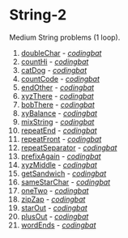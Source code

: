 # String-2

Medium String problems (1 loop).

1. [doubleChar](https://github.com/liampuk/code-practice/blob/master/codingbat/string-2/doubleChar.md) - _[codingbat](http://codingbat.com/prob/p165312)_
2. [countHi](https://github.com/liampuk/code-practice/blob/master/codingbat/string-2/countHi.md) - _[codingbat](http://codingbat.com/prob/p147448)_
3. [catDog](https://github.com/liampuk/code-practice/blob/master/codingbat/string-2/catDog.md) - _[codingbat](http://codingbat.com/prob/p111624)_
4. [countCode](https://github.com/liampuk/code-practice/blob/master/codingbat/string-2/countCode.md) - _[codingbat](http://codingbat.com/prob/p123614)_
5. [endOther](https://github.com/liampuk/code-practice/blob/master/codingbat/string-2/endOther.md) - _[codingbat](http://codingbat.com/prob/p126880)_
6. [xyzThere](https://github.com/liampuk/code-practice/blob/master/codingbat/string-2/xyzThere.md) - _[codingbat](http://codingbat.com/prob/p136594)_
7. [bobThere](https://github.com/liampuk/code-practice/blob/master/codingbat/string-2/bobThere.md) - _[codingbat](http://codingbat.com/prob/p175762)_
8. [xyBalance](https://github.com/liampuk/code-practice/blob/master/codingbat/string-2/xyBalance.md) - _[codingbat](http://codingbat.com/prob/p134250)_
9. [mixString](https://github.com/liampuk/code-practice/blob/master/codingbat/string-2/mixString.md) - _[codingbat](http://codingbat.com/prob/p125185)_
10. [repeatEnd](https://github.com/liampuk/code-practice/blob/master/codingbat/string-2/repeatEnd.md) - _[codingbat](http://codingbat.com/prob/p152339)_
11. [repeatFront](https://github.com/liampuk/code-practice/blob/master/codingbat/string-2/repeatFront.md) - _[codingbat](http://codingbat.com/prob/p128796)_
12. [repeatSeparator](https://github.com/liampuk/code-practice/blob/master/codingbat/string-2/repeatSeparator.md) - _[codingbat](http://codingbat.com/prob/p109637)_
13. [prefixAgain](https://github.com/liampuk/code-practice/blob/master/codingbat/string-2/prefixAgain.md) - _[codingbat](http://codingbat.com/prob/p136417)_
14. [xyzMiddle](https://github.com/liampuk/code-practice/blob/master/codingbat/string-2/xyzMiddle.md) - _[codingbat](http://codingbat.com/prob/p159772)_
15. [getSandwich](https://github.com/liampuk/code-practice/blob/master/codingbat/string-2/getSandwich.md) - _[codingbat](http://codingbat.com/prob/p129952)_
16. [sameStarChar](https://github.com/liampuk/code-practice/blob/master/codingbat/string-2/sameStarChar.md) - _[codingbat](http://codingbat.com/prob/p194491)_
17. [oneTwo](https://github.com/liampuk/code-practice/blob/master/codingbat/string-2/oneTwo.md) - _[codingbat](http://codingbat.com/prob/p122943)_
18. [zipZap](https://github.com/liampuk/code-practice/blob/master/codingbat/string-2/zipZap.md) - _[codingbat](http://codingbat.com/prob/p180759)_
19. [starOut](https://github.com/liampuk/code-practice/blob/master/codingbat/string-2/starOut.md) - _[codingbat](http://codingbat.com/prob/p139564)_
20. [plusOut](https://github.com/liampuk/code-practice/blob/master/codingbat/string-2/plusOut.md) - _[codingbat](http://codingbat.com/prob/p170829)_
21. [wordEnds](https://github.com/liampuk/code-practice/blob/master/codingbat/string-2/wordEnds.md) - _[codingbat](http://codingbat.com/prob/p147538)_
